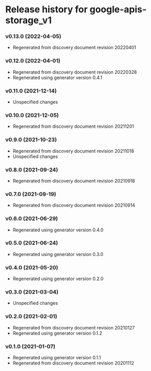 # Release history for google-apis-storage_v1

### v0.13.0 (2022-04-05)

* Regenerated from discovery document revision 20220401

### v0.12.0 (2022-04-01)

* Regenerated from discovery document revision 20220328
* Regenerated using generator version 0.4.1

### v0.11.0 (2021-12-14)

* Unspecified changes

### v0.10.0 (2021-12-05)

* Regenerated from discovery document revision 20211201

### v0.9.0 (2021-10-23)

* Regenerated from discovery document revision 20211018
* Unspecified changes

### v0.8.0 (2021-09-24)

* Regenerated from discovery document revision 20210918

### v0.7.0 (2021-09-19)

* Regenerated from discovery document revision 20210914

### v0.6.0 (2021-06-29)

* Regenerated using generator version 0.4.0

### v0.5.0 (2021-06-24)

* Regenerated using generator version 0.3.0

### v0.4.0 (2021-05-20)

* Regenerated using generator version 0.2.0

### v0.3.0 (2021-03-04)

* Unspecified changes

### v0.2.0 (2021-02-01)

* Regenerated from discovery document revision 20210127
* Regenerated using generator version 0.1.2

### v0.1.0 (2021-01-07)

* Regenerated using generator version 0.1.1
* Regenerated from discovery document revision 20201112

